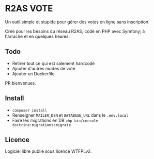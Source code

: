 # R2AS VOTE

Un outil simple et stupide pour gérer des votes en ligne sans inscription.

Créé pour les besoins du réseau R2AS, codé en PHP avec Symfony; à l'arrache et en quelques heures.

## Todo

- Retirer tout ce qui est salement hardcodé
- Ajouter d'autres modes de vote
- Ajouter un Dockerfile

PR bienvenues.

## Install

- `composer install`
- Renseigner `MAILER_DSN` et `DATABASE_URL` dans le `.env.local`
- Faire les migrations en DB `php bin/console doctrine:migrations:migrate`

## Licence

Logiciel libre publié sous licence WTFPLv2.
